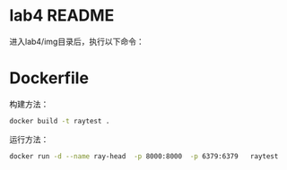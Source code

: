 # lab4 README

进入lab4/img目录后，执行以下命令：

# Dockerfile

构建方法： 

``` bash
docker build -t raytest .
```

运行方法： 

``` bash
docker run -d --name ray-head  -p 8000:8000  -p 6379:6379   raytest
```
